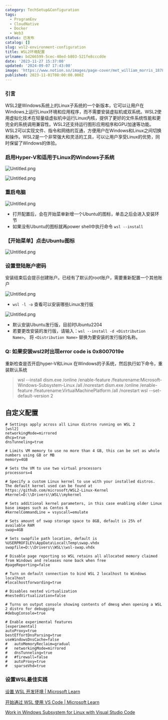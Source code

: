 ```yaml
---
category: TechSetup&Configuration
tags:
  - ProgramEnv
  - CloudNative
  - Docker
  - Web3
status: 已发布
catalog: []
slug: wsl2-environment-configuration
title: WSL2环境配置
urlname: bd266599-5cec-40ed-b803-521fe8cccdde
date: '2023-11-27 15:37:00'
updated: '2024-09-07 17:43:00'
image: 'https://www.notion.so/images/page-cover/met_william_morris_1878.jpg'
published: 2023-11-01T08:00:00.000Z
---
```


### 引言


WSL2是Windows系统上的Linux子系统的一个新版本，它可以让用户在Windows上运行Linux环境和应用程序，而不需要安装虚拟机或双系统。WSL2使用虚拟化技术在轻量级虚拟机中运行Linux内核，提供了更好的文件系统性能和更完全的系统调用兼容性。WSL2还支持运行图形应用程序和GPU加速等功能。WSL2可以实现文件、指令和网络的互通，方便用户在Windows和Linux之间切换和操作。WSL2是一个非常强大和灵活的工具，可以让用户享受Linux的优势，同时保留了Windows的体验。


### 启用Hyper-V和适用于Linux的Windows子系统


![Untitled.png](https://prod-files-secure.s3.us-west-2.amazonaws.com/5d24fe63-e567-4804-86f9-9fdc62e13082/62efe4d1-37d6-4606-a7b8-34dcd63ff38a/Untitled.png?X-Amz-Algorithm=AWS4-HMAC-SHA256&X-Amz-Content-Sha256=UNSIGNED-PAYLOAD&X-Amz-Credential=ASIAZI2LB466VYIKSSKH%2F20250216%2Fus-west-2%2Fs3%2Faws4_request&X-Amz-Date=20250216T213246Z&X-Amz-Expires=3600&X-Amz-Security-Token=IQoJb3JpZ2luX2VjED0aCXVzLXdlc3QtMiJHMEUCIDl7mGzWmEVatTJrHvSaFcZaZhxF3XGtPtR8TzQV271NAiEAjGiz6ZTxuNDXXzqdedX%2BWyUQP0Qj7aZn3Su6wKf5xDAq%2FwMIZhAAGgw2Mzc0MjMxODM4MDUiDBGSmcSR%2FlsVpgLiCSrcAxtY%2FZ2N2lBMZ271nAwmh2lYOYzv8djXhxTsEM%2Bypbd2VzXWWMCwk0wV1L138oI%2BaO2c3g43gLTcwUXr47fFRY8SaLwYH8paRtJgKMiWhwOHrkMDyfsp8ddYEcEQ54R9c5wdlSh0HS9naML0J2zZ4xD8eC%2FH5kDtnZydz6T%2B18RuI94J9wHTGmTSgSFTExAZRI%2FJhZDD01dNg38OIbwng%2BYuefdLScmk9RxwUHjv6tkTQzyAGpY9UpTUe4B1ERxHaOBO0IabrBx1n6LkPWZzmUdhM0E43sKtQ%2By8Tbr9fez4cUXZxbcakBNYQzrJi4ffA8rsKTsa3uuwAE7W1uQkewYYDlbRpqMwE2cl9qoo1IQhGosZ8hfeAz%2Fj%2B94sN95vIt6amSR%2F%2BoKzrG4yfKP4XdDCNgVBg6MEbiztJQCDST3Fk8lEcDxP%2BirHSV2qlxW58jt1NfQ9rg7BQGlFstbBkJNIFSu12PEW9uFnWLn%2BX2Wm%2B%2FfBtLMR7YPh%2FfjF91TAJl%2FtJxBetVGoY1tPFhtUvPpranFx1dMTGUQ6G%2F2Tb6QJy323hiOYiGM3lZfOr0KAp8qEcaLjW%2FcXZ%2Fd5NXFVD7RIoa770KcUbguiMagKK4sVb%2BKp8uNV22Ph8HPbMIakyb0GOqUBoJy60BZY3pfrS2kxMqQIpV68bUmzfrgp8b1n6JJwJI5Pi5s8CZb4bX3JvLxAwcWNWqJprq5A%2Fs9tkB2mTZf0UMmoOl281yoqLIItvz8eNK0O96Lbj8qgMHwPF%2FXUp36o9Hw%2FJc2Rw4eRP2f2lLNUWQKeQO4FhB%2FEWWjT843mjWmJe%2FezqsJCnFCRT0hEGMsy%2BIe%2BjTQ121uau12vIdPM8cr5ULY7&X-Amz-Signature=d4a567d42013e1dac63e05855f1a9bc003c81bcf18ce0c2108d7466dd2d0b4a2&X-Amz-SignedHeaders=host&x-id=GetObject)


![Untitled.png](https://prod-files-secure.s3.us-west-2.amazonaws.com/5d24fe63-e567-4804-86f9-9fdc62e13082/74866fe6-9ce5-4055-94c5-4900f6f5ff8b/Untitled.png?X-Amz-Algorithm=AWS4-HMAC-SHA256&X-Amz-Content-Sha256=UNSIGNED-PAYLOAD&X-Amz-Credential=ASIAZI2LB466VYIKSSKH%2F20250216%2Fus-west-2%2Fs3%2Faws4_request&X-Amz-Date=20250216T213246Z&X-Amz-Expires=3600&X-Amz-Security-Token=IQoJb3JpZ2luX2VjED0aCXVzLXdlc3QtMiJHMEUCIDl7mGzWmEVatTJrHvSaFcZaZhxF3XGtPtR8TzQV271NAiEAjGiz6ZTxuNDXXzqdedX%2BWyUQP0Qj7aZn3Su6wKf5xDAq%2FwMIZhAAGgw2Mzc0MjMxODM4MDUiDBGSmcSR%2FlsVpgLiCSrcAxtY%2FZ2N2lBMZ271nAwmh2lYOYzv8djXhxTsEM%2Bypbd2VzXWWMCwk0wV1L138oI%2BaO2c3g43gLTcwUXr47fFRY8SaLwYH8paRtJgKMiWhwOHrkMDyfsp8ddYEcEQ54R9c5wdlSh0HS9naML0J2zZ4xD8eC%2FH5kDtnZydz6T%2B18RuI94J9wHTGmTSgSFTExAZRI%2FJhZDD01dNg38OIbwng%2BYuefdLScmk9RxwUHjv6tkTQzyAGpY9UpTUe4B1ERxHaOBO0IabrBx1n6LkPWZzmUdhM0E43sKtQ%2By8Tbr9fez4cUXZxbcakBNYQzrJi4ffA8rsKTsa3uuwAE7W1uQkewYYDlbRpqMwE2cl9qoo1IQhGosZ8hfeAz%2Fj%2B94sN95vIt6amSR%2F%2BoKzrG4yfKP4XdDCNgVBg6MEbiztJQCDST3Fk8lEcDxP%2BirHSV2qlxW58jt1NfQ9rg7BQGlFstbBkJNIFSu12PEW9uFnWLn%2BX2Wm%2B%2FfBtLMR7YPh%2FfjF91TAJl%2FtJxBetVGoY1tPFhtUvPpranFx1dMTGUQ6G%2F2Tb6QJy323hiOYiGM3lZfOr0KAp8qEcaLjW%2FcXZ%2Fd5NXFVD7RIoa770KcUbguiMagKK4sVb%2BKp8uNV22Ph8HPbMIakyb0GOqUBoJy60BZY3pfrS2kxMqQIpV68bUmzfrgp8b1n6JJwJI5Pi5s8CZb4bX3JvLxAwcWNWqJprq5A%2Fs9tkB2mTZf0UMmoOl281yoqLIItvz8eNK0O96Lbj8qgMHwPF%2FXUp36o9Hw%2FJc2Rw4eRP2f2lLNUWQKeQO4FhB%2FEWWjT843mjWmJe%2FezqsJCnFCRT0hEGMsy%2BIe%2BjTQ121uau12vIdPM8cr5ULY7&X-Amz-Signature=1341ded7bacea65330ce83b40baa08b3a6f566c35b02fe0e576f56954d2eb877&X-Amz-SignedHeaders=host&x-id=GetObject)


### 重启电脑


![Untitled.png](https://prod-files-secure.s3.us-west-2.amazonaws.com/5d24fe63-e567-4804-86f9-9fdc62e13082/ed8ca255-2fda-4c1b-9b1a-f1896300e8e7/Untitled.png?X-Amz-Algorithm=AWS4-HMAC-SHA256&X-Amz-Content-Sha256=UNSIGNED-PAYLOAD&X-Amz-Credential=ASIAZI2LB466VYIKSSKH%2F20250216%2Fus-west-2%2Fs3%2Faws4_request&X-Amz-Date=20250216T213246Z&X-Amz-Expires=3600&X-Amz-Security-Token=IQoJb3JpZ2luX2VjED0aCXVzLXdlc3QtMiJHMEUCIDl7mGzWmEVatTJrHvSaFcZaZhxF3XGtPtR8TzQV271NAiEAjGiz6ZTxuNDXXzqdedX%2BWyUQP0Qj7aZn3Su6wKf5xDAq%2FwMIZhAAGgw2Mzc0MjMxODM4MDUiDBGSmcSR%2FlsVpgLiCSrcAxtY%2FZ2N2lBMZ271nAwmh2lYOYzv8djXhxTsEM%2Bypbd2VzXWWMCwk0wV1L138oI%2BaO2c3g43gLTcwUXr47fFRY8SaLwYH8paRtJgKMiWhwOHrkMDyfsp8ddYEcEQ54R9c5wdlSh0HS9naML0J2zZ4xD8eC%2FH5kDtnZydz6T%2B18RuI94J9wHTGmTSgSFTExAZRI%2FJhZDD01dNg38OIbwng%2BYuefdLScmk9RxwUHjv6tkTQzyAGpY9UpTUe4B1ERxHaOBO0IabrBx1n6LkPWZzmUdhM0E43sKtQ%2By8Tbr9fez4cUXZxbcakBNYQzrJi4ffA8rsKTsa3uuwAE7W1uQkewYYDlbRpqMwE2cl9qoo1IQhGosZ8hfeAz%2Fj%2B94sN95vIt6amSR%2F%2BoKzrG4yfKP4XdDCNgVBg6MEbiztJQCDST3Fk8lEcDxP%2BirHSV2qlxW58jt1NfQ9rg7BQGlFstbBkJNIFSu12PEW9uFnWLn%2BX2Wm%2B%2FfBtLMR7YPh%2FfjF91TAJl%2FtJxBetVGoY1tPFhtUvPpranFx1dMTGUQ6G%2F2Tb6QJy323hiOYiGM3lZfOr0KAp8qEcaLjW%2FcXZ%2Fd5NXFVD7RIoa770KcUbguiMagKK4sVb%2BKp8uNV22Ph8HPbMIakyb0GOqUBoJy60BZY3pfrS2kxMqQIpV68bUmzfrgp8b1n6JJwJI5Pi5s8CZb4bX3JvLxAwcWNWqJprq5A%2Fs9tkB2mTZf0UMmoOl281yoqLIItvz8eNK0O96Lbj8qgMHwPF%2FXUp36o9Hw%2FJc2Rw4eRP2f2lLNUWQKeQO4FhB%2FEWWjT843mjWmJe%2FezqsJCnFCRT0hEGMsy%2BIe%2BjTQ121uau12vIdPM8cr5ULY7&X-Amz-Signature=eb1c7f0223dac6873448745dfbb9dc8ec78165db65c514f2a2a961d86aaa2167&X-Amz-SignedHeaders=host&x-id=GetObject)

- 打开配置后，会在开始菜单新增一个Ubuntu的图标，单击之后会进入安装环节
- 如果没有Ubuntu的图标就再power shell中执行命令 `wsl --install`

### 【开始菜单】点击Ubuntu图标


![Untitled.png](https://prod-files-secure.s3.us-west-2.amazonaws.com/5d24fe63-e567-4804-86f9-9fdc62e13082/d7415a12-f453-43fe-a604-a208d85638a3/Untitled.png?X-Amz-Algorithm=AWS4-HMAC-SHA256&X-Amz-Content-Sha256=UNSIGNED-PAYLOAD&X-Amz-Credential=ASIAZI2LB466VYIKSSKH%2F20250216%2Fus-west-2%2Fs3%2Faws4_request&X-Amz-Date=20250216T213246Z&X-Amz-Expires=3600&X-Amz-Security-Token=IQoJb3JpZ2luX2VjED0aCXVzLXdlc3QtMiJHMEUCIDl7mGzWmEVatTJrHvSaFcZaZhxF3XGtPtR8TzQV271NAiEAjGiz6ZTxuNDXXzqdedX%2BWyUQP0Qj7aZn3Su6wKf5xDAq%2FwMIZhAAGgw2Mzc0MjMxODM4MDUiDBGSmcSR%2FlsVpgLiCSrcAxtY%2FZ2N2lBMZ271nAwmh2lYOYzv8djXhxTsEM%2Bypbd2VzXWWMCwk0wV1L138oI%2BaO2c3g43gLTcwUXr47fFRY8SaLwYH8paRtJgKMiWhwOHrkMDyfsp8ddYEcEQ54R9c5wdlSh0HS9naML0J2zZ4xD8eC%2FH5kDtnZydz6T%2B18RuI94J9wHTGmTSgSFTExAZRI%2FJhZDD01dNg38OIbwng%2BYuefdLScmk9RxwUHjv6tkTQzyAGpY9UpTUe4B1ERxHaOBO0IabrBx1n6LkPWZzmUdhM0E43sKtQ%2By8Tbr9fez4cUXZxbcakBNYQzrJi4ffA8rsKTsa3uuwAE7W1uQkewYYDlbRpqMwE2cl9qoo1IQhGosZ8hfeAz%2Fj%2B94sN95vIt6amSR%2F%2BoKzrG4yfKP4XdDCNgVBg6MEbiztJQCDST3Fk8lEcDxP%2BirHSV2qlxW58jt1NfQ9rg7BQGlFstbBkJNIFSu12PEW9uFnWLn%2BX2Wm%2B%2FfBtLMR7YPh%2FfjF91TAJl%2FtJxBetVGoY1tPFhtUvPpranFx1dMTGUQ6G%2F2Tb6QJy323hiOYiGM3lZfOr0KAp8qEcaLjW%2FcXZ%2Fd5NXFVD7RIoa770KcUbguiMagKK4sVb%2BKp8uNV22Ph8HPbMIakyb0GOqUBoJy60BZY3pfrS2kxMqQIpV68bUmzfrgp8b1n6JJwJI5Pi5s8CZb4bX3JvLxAwcWNWqJprq5A%2Fs9tkB2mTZf0UMmoOl281yoqLIItvz8eNK0O96Lbj8qgMHwPF%2FXUp36o9Hw%2FJc2Rw4eRP2f2lLNUWQKeQO4FhB%2FEWWjT843mjWmJe%2FezqsJCnFCRT0hEGMsy%2BIe%2BjTQ121uau12vIdPM8cr5ULY7&X-Amz-Signature=3ffb5e397007e3c8932d973b178f9f5ec084a029656312c7ad9e283ef86856e5&X-Amz-SignedHeaders=host&x-id=GetObject)


### 设置登陆账户密码


安装结束后会提示创建账户。已经有了默认的root账户，需要重新配置一个其他账户


![Untitled.png](https://prod-files-secure.s3.us-west-2.amazonaws.com/5d24fe63-e567-4804-86f9-9fdc62e13082/bb38a6ce-031e-4122-9787-de509d2240bf/Untitled.png?X-Amz-Algorithm=AWS4-HMAC-SHA256&X-Amz-Content-Sha256=UNSIGNED-PAYLOAD&X-Amz-Credential=ASIAZI2LB466VYIKSSKH%2F20250216%2Fus-west-2%2Fs3%2Faws4_request&X-Amz-Date=20250216T213246Z&X-Amz-Expires=3600&X-Amz-Security-Token=IQoJb3JpZ2luX2VjED0aCXVzLXdlc3QtMiJHMEUCIDl7mGzWmEVatTJrHvSaFcZaZhxF3XGtPtR8TzQV271NAiEAjGiz6ZTxuNDXXzqdedX%2BWyUQP0Qj7aZn3Su6wKf5xDAq%2FwMIZhAAGgw2Mzc0MjMxODM4MDUiDBGSmcSR%2FlsVpgLiCSrcAxtY%2FZ2N2lBMZ271nAwmh2lYOYzv8djXhxTsEM%2Bypbd2VzXWWMCwk0wV1L138oI%2BaO2c3g43gLTcwUXr47fFRY8SaLwYH8paRtJgKMiWhwOHrkMDyfsp8ddYEcEQ54R9c5wdlSh0HS9naML0J2zZ4xD8eC%2FH5kDtnZydz6T%2B18RuI94J9wHTGmTSgSFTExAZRI%2FJhZDD01dNg38OIbwng%2BYuefdLScmk9RxwUHjv6tkTQzyAGpY9UpTUe4B1ERxHaOBO0IabrBx1n6LkPWZzmUdhM0E43sKtQ%2By8Tbr9fez4cUXZxbcakBNYQzrJi4ffA8rsKTsa3uuwAE7W1uQkewYYDlbRpqMwE2cl9qoo1IQhGosZ8hfeAz%2Fj%2B94sN95vIt6amSR%2F%2BoKzrG4yfKP4XdDCNgVBg6MEbiztJQCDST3Fk8lEcDxP%2BirHSV2qlxW58jt1NfQ9rg7BQGlFstbBkJNIFSu12PEW9uFnWLn%2BX2Wm%2B%2FfBtLMR7YPh%2FfjF91TAJl%2FtJxBetVGoY1tPFhtUvPpranFx1dMTGUQ6G%2F2Tb6QJy323hiOYiGM3lZfOr0KAp8qEcaLjW%2FcXZ%2Fd5NXFVD7RIoa770KcUbguiMagKK4sVb%2BKp8uNV22Ph8HPbMIakyb0GOqUBoJy60BZY3pfrS2kxMqQIpV68bUmzfrgp8b1n6JJwJI5Pi5s8CZb4bX3JvLxAwcWNWqJprq5A%2Fs9tkB2mTZf0UMmoOl281yoqLIItvz8eNK0O96Lbj8qgMHwPF%2FXUp36o9Hw%2FJc2Rw4eRP2f2lLNUWQKeQO4FhB%2FEWWjT843mjWmJe%2FezqsJCnFCRT0hEGMsy%2BIe%2BjTQ121uau12vIdPM8cr5ULY7&X-Amz-Signature=df69a2065609ac9fb4af8eb784a22a32632855043a33ffc449d8aa5605d111df&X-Amz-SignedHeaders=host&x-id=GetObject)

- `wsl -l -o` 查看可以安装哪些Linux发行版

![Untitled.png](https://prod-files-secure.s3.us-west-2.amazonaws.com/5d24fe63-e567-4804-86f9-9fdc62e13082/4b4e5e2f-4e13-4651-8884-559a62c38137/Untitled.png?X-Amz-Algorithm=AWS4-HMAC-SHA256&X-Amz-Content-Sha256=UNSIGNED-PAYLOAD&X-Amz-Credential=ASIAZI2LB466VYIKSSKH%2F20250216%2Fus-west-2%2Fs3%2Faws4_request&X-Amz-Date=20250216T213246Z&X-Amz-Expires=3600&X-Amz-Security-Token=IQoJb3JpZ2luX2VjED0aCXVzLXdlc3QtMiJHMEUCIDl7mGzWmEVatTJrHvSaFcZaZhxF3XGtPtR8TzQV271NAiEAjGiz6ZTxuNDXXzqdedX%2BWyUQP0Qj7aZn3Su6wKf5xDAq%2FwMIZhAAGgw2Mzc0MjMxODM4MDUiDBGSmcSR%2FlsVpgLiCSrcAxtY%2FZ2N2lBMZ271nAwmh2lYOYzv8djXhxTsEM%2Bypbd2VzXWWMCwk0wV1L138oI%2BaO2c3g43gLTcwUXr47fFRY8SaLwYH8paRtJgKMiWhwOHrkMDyfsp8ddYEcEQ54R9c5wdlSh0HS9naML0J2zZ4xD8eC%2FH5kDtnZydz6T%2B18RuI94J9wHTGmTSgSFTExAZRI%2FJhZDD01dNg38OIbwng%2BYuefdLScmk9RxwUHjv6tkTQzyAGpY9UpTUe4B1ERxHaOBO0IabrBx1n6LkPWZzmUdhM0E43sKtQ%2By8Tbr9fez4cUXZxbcakBNYQzrJi4ffA8rsKTsa3uuwAE7W1uQkewYYDlbRpqMwE2cl9qoo1IQhGosZ8hfeAz%2Fj%2B94sN95vIt6amSR%2F%2BoKzrG4yfKP4XdDCNgVBg6MEbiztJQCDST3Fk8lEcDxP%2BirHSV2qlxW58jt1NfQ9rg7BQGlFstbBkJNIFSu12PEW9uFnWLn%2BX2Wm%2B%2FfBtLMR7YPh%2FfjF91TAJl%2FtJxBetVGoY1tPFhtUvPpranFx1dMTGUQ6G%2F2Tb6QJy323hiOYiGM3lZfOr0KAp8qEcaLjW%2FcXZ%2Fd5NXFVD7RIoa770KcUbguiMagKK4sVb%2BKp8uNV22Ph8HPbMIakyb0GOqUBoJy60BZY3pfrS2kxMqQIpV68bUmzfrgp8b1n6JJwJI5Pi5s8CZb4bX3JvLxAwcWNWqJprq5A%2Fs9tkB2mTZf0UMmoOl281yoqLIItvz8eNK0O96Lbj8qgMHwPF%2FXUp36o9Hw%2FJc2Rw4eRP2f2lLNUWQKeQO4FhB%2FEWWjT843mjWmJe%2FezqsJCnFCRT0hEGMsy%2BIe%2BjTQ121uau12vIdPM8cr5ULY7&X-Amz-Signature=3cbe46d97fe741f12cb2aff58b0c6fc5ba7a77eaddcf78000620b41d748940cb&X-Amz-SignedHeaders=host&x-id=GetObject)

- 默认安装Ubuntu发行版，目前时Ubuntu2204
- 若要更改安装的发行版，请输入：`wsl --install -d <Distribution Name>`。 将 `<Distribution Name>` 替换为要安装的发行版的名称。

### Q: 如果安装wsl2时出现error code is 0x8007019e


重新检查是否开启hyper-V和Linux 在Windows的子系统，然后执行如下命令，重装默认系统

> wsl --install
> dism.exe /online /enable-feature /featurename:Microsoft-Windows-Subsystem-Linux /all /norestart
> dism.exe /online /enable-feature /featurename:VirtualMachinePlatform /all /norestart
> wsl --set-default-version 2

## 自定义配置


```shell
# Settings apply across all Linux distros running on WSL 2
[wsl2]
networkingMode=mirrored
dhcp=true
dnsTunneling=true

# Limits VM memory to use no more than 4 GB, this can be set as whole numbers using GB or MB
memory=4GB 

# Sets the VM to use two virtual processors
processors=4

# Specify a custom Linux kernel to use with your installed distros. The default kernel used can be found at https://github.com/microsoft/WSL2-Linux-Kernel
#kernel=D:\\Drivers\\WSL\\mykernel

# Sets additional kernel parameters, in this case enabling older Linux base images such as Centos 6
#kernelCommandLine = vsyscall=emulate

# Sets amount of swap storage space to 8GB, default is 25% of available RAM
swap=4GB

# Sets swapfile path location, default is %USERPROFILE%\AppData\Local\Temp\swap.vhdx
swapfile=D:\\Drivers\\WSL\\wsl-swap.vhdx

# Disable page reporting so WSL retains all allocated memory claimed from Windows and releases none back when free
#pageReporting=false

# Turn on default connection to bind WSL 2 localhost to Windows localhost
#localhostforwarding=true

# Disables nested virtualization
#nestedVirtualization=false

# Turns on output console showing contents of dmesg when opening a WSL 2 distro for debugging
#debugConsole=true

# Enable experimental features
[experimental]
autoProxy=true
bestEffortDnsParsing=true
useWindowsDnsCache=false
#   autoMemoryReclaim=gradual
#   networkingMode=mirrored
#   dnsTunneling=true
#   #firewall=false
#   autoProxy=true
#   sparseVhd=true
```


### 设置WSL最佳实践


[设置 WSL 开发环境 | Microsoft Learn](https://learn.microsoft.com/zh-cn/windows/wsl/setup/environment#set-up-your-linux-username-and-password)


[开始通过 WSL 使用 VS Code | Microsoft Learn](https://learn.microsoft.com/zh-cn/windows/wsl/tutorials/wsl-vscode)


[Work in Windows Subsystem for Linux with Visual Studio Code](https://code.visualstudio.com/docs/remote/wsl-tutorial)

